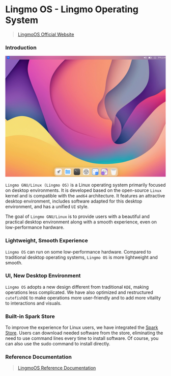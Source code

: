 # Lingmo OS - Lingmo Operating System
> [LingmoOS Official Website](https://lingmo.org/)

### Introduction
![LingmoOS](../../img/desktop.png)

`Lingmo GNU/Linux (Lingmo OS)` is a Linux operating system primarily focused on desktop environments. It is developed based on the open-source `Linux` kernel and is compatible with the `amd64` architecture. It features an attractive desktop environment, includes software adapted for this desktop environment, and has a unified `UI` style.

The goal of `Lingmo GNU/Linux` is to provide users with a beautiful and practical desktop environment along with a smooth experience, even on low-performance hardware.

### Lightweight, Smooth Experience
`Lingmo OS` can run on some low-performance hardware. Compared to traditional desktop operating systems, `Lingmo OS` is more lightweight and smooth.

### UI, New Desktop Environment
`Lingmo OS` adopts a new design different from traditional `KDE`, making operations less complicated. We have also optimized and restructured `cutefishDE` to make operations more user-friendly and to add more vitality to interactions and visuals.

### Built-in Spark Store
To improve the experience for Linux users, we have integrated the [Spark Store](https://gitee.com/deepin-community-store/spark-store/). Users can download needed software from the store, eliminating the need to use command lines every time to install software. Of course, you can also use the sudo command to install directly.

### Reference Documentation
>[LingmoOS Reference Documentation](..)